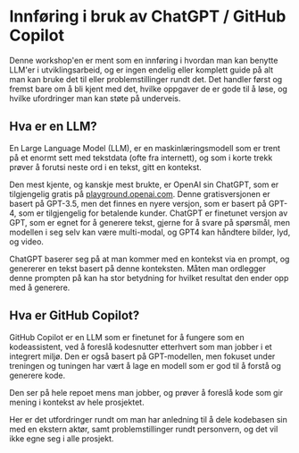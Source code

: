# Innføring i bruk av ChatGPT / GitHub Copilot

Denne workshop'en er ment som en innføring i hvordan man kan benytte
LLM'er i utviklingsarbeid, og er ingen endelig eller komplett guide
på alt man kan bruke det til eller problemstillinger rundt det.
Det handler først og fremst bare om å bli kjent med det,
hvilke oppgaver de er gode til å løse, og hvilke ufordringer man kan 
støte på underveis.

## Hva er en LLM?

En Large Language Model (LLM), er en maskinlæringsmodell som er trent 
på et enormt sett med tekstdata (ofte fra internett), og som i korte trekk
prøver å forutsi neste ord i en tekst, gitt en kontekst.

Den mest kjente, og kanskje mest brukte, er OpenAI sin ChatGPT, som er
tilgjengelig gratis på [playground.openai.com](https://playground.openai.com/).
Denne gratisversjonen er basert på GPT-3.5, men det finnes en nyere versjon,
som er basert på GPT-4, som er tilgjengelig for betalende kunder.
ChatGPT er finetunet versjon av GPT, som er egnet for å generere tekst,
gjerne for å svare på spørsmål, men modellen i seg selv kan være multi-modal,
og GPT4 kan håndtere bilder, lyd, og video.

ChatGPT baserer seg på at man kommer med en kontekst via en prompt, 
og genererer en tekst basert på denne konteksten.
Måten man ordlegger denne prompten på kan ha stor betydning for hvilket
resultat den ender opp med å generere.

## Hva er GitHub Copilot?

GitHub Copilot er en LLM som er finetunet for å fungere som en kodeassistent,
ved å foreslå kodesnutter etterhvert som man jobber i et integrert miljø.
Den er også basert på GPT-modellen, men fokuset under treningen og tuningen
har vært å lage en modell som er god til å forstå og generere kode.

Den ser på hele repoet mens man jobber, og prøver å foreslå kode som gir
mening i kontekst av hele prosjektet.

Her er det utfordringer rundt om man har anledning til å dele kodebasen
sin med en ekstern aktør, samt problemstillinger rundt personvern, 
og det vil ikke egne seg i alle prosjekt.